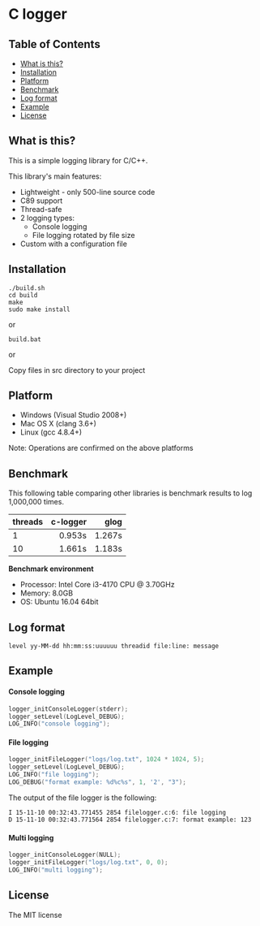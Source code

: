 # C logger

## Table of Contents
- [What is this?](#what-is-this)
- [Installation](#installation)
- [Platform](#platform)
- [Benchmark](#benchmark)
- [Log format](#log-format)
- [Example](#example)
- [License](#license)


## What is this?
This is a simple logging library for C/C++.

This library's main features:
- Lightweight - only 500-line source code
- C89 support
- Thread-safe
- 2 logging types:
  - Console logging
  - File logging rotated by file size
- Custom with a configuration file


## Installation
```
./build.sh
cd build
make
sudo make install
```
or

```
build.bat
```
or

Copy files in src directory to your project


## Platform
- Windows (Visual Studio 2008+)
- Mac OS X (clang 3.6+)
- Linux (gcc 4.8.4+)

Note: Operations are confirmed on the above platforms


## Benchmark
This following table comparing other libraries is benchmark results to log 1,000,000 times.

| threads  | c-logger | glog     |
|:---------|---------:|---------:|
| 1        | 0.953s   | 1.267s   |
| 10       | 1.661s   | 1.183s   |

**Benchmark environment**
- Processor: Intel Core i3-4170 CPU @ 3.70GHz
- Memory: 8.0GB
- OS: Ubuntu 16.04 64bit


## Log format
```
level yy-MM-dd hh:mm:ss:uuuuuu threadid file:line: message
```


## Example
#### Console logging
```c
logger_initConsoleLogger(stderr);
logger_setLevel(LogLevel_DEBUG);
LOG_INFO("console logging");
```

#### File logging
```c
logger_initFileLogger("logs/log.txt", 1024 * 1024, 5);
logger_setLevel(LogLevel_DEBUG);
LOG_INFO("file logging");
LOG_DEBUG("format example: %d%c%s", 1, '2', "3");
```

The output of the file logger is the following:
```
I 15-11-10 00:32:43.771455 2854 filelogger.c:6: file logging
D 15-11-10 00:32:43.771564 2854 filelogger.c:7: format example: 123
```

#### Multi logging
```c
logger_initConsoleLogger(NULL);
logger_initFileLogger("logs/log.txt", 0, 0);
LOG_INFO("multi logging");
```


## License
The MIT license
